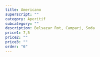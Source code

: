 ```yaml
---
title: Americano
superscript: ""
category: Aperitif
subcategory: ""
description: Belsazar Rot, Campari, Soda
price1: 7,5
price2: ""
price3: ""
order: "6"
---
```

